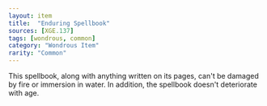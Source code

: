 ```yaml
---
layout: item
title:  "Enduring Spellbook"
sources: [XGE.137]
tags: [wondrous, common]
category: "Wondrous Item"
rarity: "Common"
---
```


This spellbook, along with anything written on its pages, can't be damaged by fire or immersion in water. In addition, the spellbook doesn't deteriorate with age.